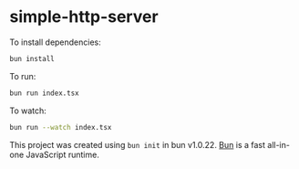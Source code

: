 # simple-http-server

To install dependencies:

```bash
bun install
```

To run:

```bash
bun run index.tsx
```

To watch:

```bash
bun run --watch index.tsx
```

This project was created using `bun init` in bun v1.0.22. [Bun](https://bun.sh) is a fast all-in-one JavaScript runtime.
